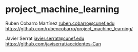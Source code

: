 # project_machine_learning


Ruben Cobarro Martínez   ruben.cobarro@cunef.edu      https://github.com/rubencobarro/project_machine_learning/

Javier Serrat            javier.serrat@cunef.edu      https://github.com/javiserrat/accidentes-Can
